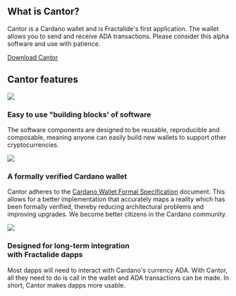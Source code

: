 <div class="cardano_wallet">
    <div class="row">
        <div class="col-lg-offset-3 col-lg-6 col-sm-offset-2 col-sm-8 col-xs-12 text-center">
            <h2 class="sub_heading_blue">What is Cantor?</h2>
            <p>
                Cantor is a Cardano wallet and is Fractalide's first application. The wallet allows you to send and receive ADA transactions. Please consider this alpha software and use with patience.
            </p>
            <a class="btn btn-lg btn-default" href="#download_center">Download Cantor</a>
        </div>
    </div>
    <div class="row cantor_features">
        <div class="col-md-12 text-center">
            <h2 class="sub_heading_blue">Cantor features</h2>
        </div>
        <div class="col-lg-4 col-xs-12 text-center cantor_feature">
            <img src="/img/roadmap-min/fractal-min.png" />
            <h3>Easy to use "building blocks' of software</h3>
            <p>
                The software components are designed to be reusable, reproducible and composable, meaning anyone can easily build new wallets to support other cryptocurrencies. 
            </p>
        </div>
        <div class="col-lg-4 col-xs-12 text-center cantor_feature">
            <img src="/img/roadmap-min/fractal-min.png" />
            <h3>A formally verified Cardano wallet</h3>
            <p>
                Cantor adheres to the <a href="https://cardanodocs.com/technical/formal-specification-for-a-cardano-wallet/">Cardano Wallet Formal Specification</a> document. This allows for a better implementation that accurately maps a reality which has been formally verified, thereby reducing architectural problems and improving upgrades. We become better citizens in the Cardano community.
            </p>
        </div>
        <div class="col-lg-4 col-xs-12 text-center cantor_feature">
            <img src="/img/roadmap-min/fractal-min.png" />
            <h3>Designed for long-term integration <br>with Fractalide dapps</h3>
            <p>
                Most dapps will need to interact with Cardano's currency ADA. With Cantor, all they need to do is call in the wallet and ADA transactions can be made. In short, Cantor makes dapps more usable.
            </p>
        </div>
    </div>
</div>
